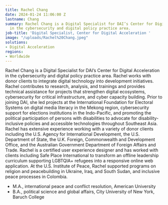 ```yaml
---
title: Rachel Chang
date: 2024-01-24 11:06:00 Z
lastname: Chang
summary: Rachel Chang is a Digital Specialist for DAI’s Center for Digital Acceleration
  in the cybersecurity and digital policy practice area.
job-title: 'Digital Specialist, Center for Digital Acceleration '
image: "/uploads/Rachel%20Chang.jpeg"
solutions:
- Digital Acceleration
regions:
- Worldwide
---
```


Rachel Chang is a Digital Specialist for DAI’s Center for Digital Acceleration in the cybersecurity and digital policy practice area. Rachel works with donor clients to integrate digital technology into development initiatives. Rachel contributes to research, analysis, and trainings and provides technical assistance for projects that strengthen digital ecosystems, cybersecurity for critical infrastructure, and cyber capacity building. Prior to joining DAI, she led projects at the International Foundation for Electoral Systems on digital media literacy in the Mekong region, cybersecurity support for elections institutions in the Indo-Pacific, and promoting the political participation of persons with disabilities to advocate for disability-inclusive policies and accessible technologies throughout Southeast Asia. Rachel has extensive experience working with a variety of donor clients including the U.S. Agency for International Development, the U.S. Department of State, the U.K. Foreign, Commonwealth and Development Office, and the Australian Government Department of Foreign Affairs and Trade. Rachel is a certified user experience designer and has worked with clients including Safe Place International to transform an offline leadership curriculum supporting LGBTQIA+ refugees into a responsive online web application. At the U.S. Institute of Peace, Rachel supported programs on religion and peacebuilding in Ukraine, Iraq, and South Sudan, and inclusive peace processes in Colombia.
 
* M.A., international peace and conflict resolution, American University
* B.A., political science and global affairs, City University of New York, Baruch College